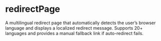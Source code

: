 # redirectPage
A multilingual redirect page that automatically detects the user’s browser language and displays a localized redirect message. Supports 20+ languages and provides a manual fallback link if auto-redirect fails.
